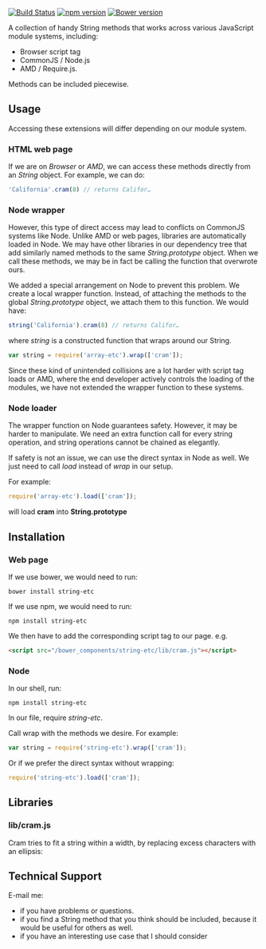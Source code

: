 [![Build Status](https://travis-ci.org/dicksont/string-etc.svg?branch=master)](https://travis-ci.org/dicksont/string-etc)
[![npm version](https://badge.fury.io/js/string-etc.svg)](http://badge.fury.io/js/string-etc)
[![Bower version](https://badge.fury.io/bo/string-etc.svg)](http://badge.fury.io/bo/string-etc)

A collection of handy String methods that works across various JavaScript module systems, including:

- Browser script tag
- CommonJS / Node.js
- AMD / Require.js.

Methods can be included piecewise.

## Usage
Accessing these extensions will differ depending on our module system.

### HTML web page
If we are on *Browser* or *AMD*, we can access these methods directly from an *String* object. For example, we can do:

```javascript
'California'.cram(8) // returns Califor…
```

### Node wrapper

However, this type of direct access may lead to conflicts on CommonJS systems like Node. Unlike AMD or web pages, libraries are automatically loaded in Node. We may have other libraries in our dependency tree that add similarly named methods to the same *String.prototype* object. When we call these methods, we may be in fact be calling the function that overwrote ours.

We added a special arrangement on Node to prevent this problem. We create a local wrapper function. Instead, of attaching the methods to the global *String.prototype* object, we attach them to this function. We would have:

```javascript
string('California').cram(8) // returns Califor…
```

where *string* is a constructed function that wraps around our String.

```javascript
var string = require('array-etc').wrap(['cram']);
```

Since these kind of unintended collisions are a lot harder with script tag loads or AMD, where the end developer actively controls the loading of the modules, we have not extended the wrapper function to these systems.

### Node loader

The wrapper function on Node guarantees safety. However, it may be harder to manipulate. We need an extra function call for every string operation, and string operations cannot be chained as elegantly.

If safety is not an issue, we can use the direct syntax in Node as well. We just need to call *load* instead of *wrap* in our setup.

For example:

```javascript
require('array-etc').load(['cram']);
```

will load **cram** into **String.prototype**

## Installation
### Web page
If we use bower, we would need to run:
```
bower install string-etc
```

If we use npm, we would need to run:
```
npm install string-etc
```

We then have to add the corresponding script tag to our page. e.g.

```html
<script src="/bower_components/string-etc/lib/cram.js"></script>
```

### Node
In our shell, run:
```shell
npm install string-etc
```

In our file, require *string-etc*.

Call wrap with the methods we desire. For example:
```javascript
var string = require('string-etc').wrap(['cram']);
```

Or if we prefer the direct syntax without wrapping:
```javascript
require('string-etc').load(['cram']);
```

## Libraries
### lib/cram.js
Cram tries to fit a string within a width, by replacing excess characters with an ellipsis:


## Technical Support

E-mail me:
- if you have problems or questions.
- if you find a String method that you think should be included, because it would be useful for others as well.
- if you have an interesting use case that I should consider
